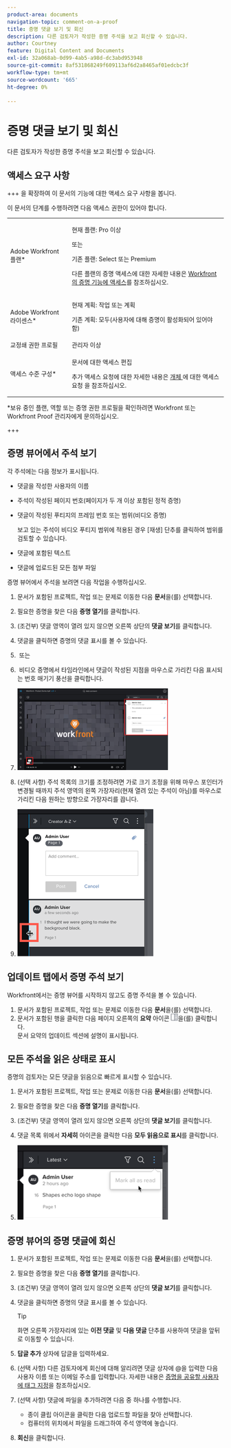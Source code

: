 ```yaml
---
product-area: documents
navigation-topic: comment-on-a-proof
title: 증명 댓글 보기 및 회신
description: 다른 검토자가 작성한 증명 주석을 보고 회신할 수 있습니다.
author: Courtney
feature: Digital Content and Documents
exl-id: 32a068ab-0d99-4ab5-a98d-dc3abd953948
source-git-commit: 8af531868249f609113af6d2a8465af01edcbc3f
workflow-type: tm+mt
source-wordcount: '665'
ht-degree: 0%

---
```


# 증명 댓글 보기 및 회신

다른 검토자가 작성한 증명 주석을 보고 회신할 수 있습니다.

## 액세스 요구 사항

+++ 을 확장하여 이 문서의 기능에 대한 액세스 요구 사항을 봅니다.

이 문서의 단계를 수행하려면 다음 액세스 권한이 있어야 합니다.

<table style="table-layout:auto"> 
 <col> 
 <col> 
 <tbody> 
  <tr> 
   <td role="rowheader">Adobe Workfront 플랜*</td> 
   <td> <p>현재 플랜: Pro 이상</p> <p>또는</p> <p>기존 플랜: Select 또는 Premium</p> <p>다른 플랜의 증명 액세스에 대한 자세한 내용은 <a href="/help/quicksilver/administration-and-setup/manage-workfront/configure-proofing/access-to-proofing-functionality.md" class="MCXref xref">Workfront의 증명 기능에 액세스</a>를 참조하십시오.</p> </td> 
  </tr> 
  <tr> 
   <td role="rowheader">Adobe Workfront 라이센스*</td> 
   <td> <p>현재 계획: 작업 또는 계획</p> <p>기존 계획: 모두(사용자에 대해 증명이 활성화되어 있어야 함)</p> </td> 
  </tr> 
  <tr> 
   <td role="rowheader">교정쇄 권한 프로필 </td> 
   <td>관리자 이상</td> 
  </tr> 
  <tr> 
   <td role="rowheader">액세스 수준 구성*</td> 
   <td> <p>문서에 대한 액세스 편집</p> <p>추가 액세스 요청에 대한 자세한 내용은 <a href="../../../../workfront-basics/grant-and-request-access-to-objects/request-access.md" class="MCXref xref">개체 </a>에 대한 액세스 요청 을 참조하십시오.</p> </td> 
  </tr> 
 </tbody> 
</table>

&#42;보유 중인 플랜, 역할 또는 증명 권한 프로필을 확인하려면 Workfront 또는 Workfront Proof 관리자에게 문의하십시오.

+++

## 증명 뷰어에서 주석 보기

각 주석에는 다음 정보가 표시됩니다.

* 댓글을 작성한 사용자의 이름
* 주석이 작성된 페이지 번호(페이지가 두 개 이상 포함된 정적 증명)
* 댓글이 작성된 푸티지의 프레임 번호 또는 범위(비디오 증명)

  보고 있는 주석이 비디오 푸티지 범위에 적용된 경우 [재생] 단추를 클릭하여 범위를 검토할 수 있습니다.

* 댓글에 포함된 텍스트
* 댓글에 업로드된 모든 첨부 파일

증명 뷰어에서 주석을 보려면 다음 작업을 수행하십시오.

1. 문서가 포함된 프로젝트, 작업 또는 문제로 이동한 다음 **문서**&#x200B;을(를) 선택합니다.
1. 필요한 증명을 찾은 다음 **증명 열기**&#x200B;를 클릭합니다.

1. (조건부) 댓글 영역이 열려 있지 않으면 오른쪽 상단의 **댓글 보기**&#x200B;를 클릭합니다.
1. 댓글을 클릭하면 증명의 댓글 표시를 볼 수 있습니다.
1.  또는
1.  비디오 증명에서 타임라인에서 댓글이 작성된 지점을 마우스로 가리킨 다음 표시되는 번호 매기기 풍선을 클릭합니다.
1. ![proof_comment_video.png](assets/proof-comment-video-350x190.png)

1. (선택 사항) 주석 목록의 크기를 조정하려면 가로 크기 조정을 위해 마우스 포인터가 변경될 때까지 주석 영역의 왼쪽 가장자리(현재 열려 있는 주석이 아님)를 마우스로 가리킨 다음 원하는 방향으로 가장자리를 끕니다.
1. ![resize_comment_area-mouse.png](assets/resize-comment-area-mouse.png)

## 업데이트 탭에서 증명 주석 보기

Workfront에서는 증명 뷰어를 시작하지 않고도 증명 주석을 볼 수 있습니다.

1. 문서가 포함된 프로젝트, 작업 또는 문제로 이동한 다음 **문서**&#x200B;을(를) 선택합니다.
1. 문서가 포함된 행을 클릭한 다음 페이지 오른쪽의 **요약** 아이콘 ![](assets/summary-panel-icon.png)을(를) 클릭합니다.\
   문서 요약의 업데이트 섹션에 설명이 표시됩니다.

## 모든 주석을 읽은 상태로 표시

증명의 검토자는 모든 댓글을 읽음으로 빠르게 표시할 수 있습니다.

1. 문서가 포함된 프로젝트, 작업 또는 문제로 이동한 다음 **문서**&#x200B;을(를) 선택합니다.
1. 필요한 증명을 찾은 다음 **증명 열기**&#x200B;를 클릭합니다.

1. (조건부) 댓글 영역이 열려 있지 않으면 오른쪽 상단의 **댓글 보기**&#x200B;를 클릭합니다.

1. 댓글 목록 위에서 **자세히** 아이콘을 클릭한 다음 **모두 읽음으로 표시**&#x200B;를 클릭합니다.

1. ![](assets/mceclip8-350x173.png)

## 증명 뷰어의 증명 댓글에 회신

1. 문서가 포함된 프로젝트, 작업 또는 문제로 이동한 다음 **문서**&#x200B;을(를) 선택합니다.
1. 필요한 증명을 찾은 다음 **증명 열기**&#x200B;를 클릭합니다.

1. (조건부) 댓글 영역이 열려 있지 않으면 오른쪽 상단의 **댓글 보기**&#x200B;를 클릭합니다.
1. 댓글을 클릭하면 증명의 댓글 표시를 볼 수 있습니다.

   >[!TIP]
   >
   >화면 오른쪽 가장자리에 있는 **이전 댓글** 및 **다음 댓글** 단추를 사용하여 댓글을 앞뒤로 이동할 수 있습니다.

1. **답글 추가** 상자에 답글을 입력하세요.
1. (선택 사항) 다른 검토자에게 회신에 대해 알리려면 댓글 상자에 @을 입력한 다음 사용자 이름 또는 이메일 주소를 입력합니다. 자세한 내용은 [증명을 공유할 사용자에 태그 지정](../../../../review-and-approve-work/proofing/reviewing-proofs-within-workfront/comment-on-a-proof/tag-users-to-share-proof.md)을 참조하십시오.
1. (선택 사항) 댓글에 파일을 추가하려면 다음 중 하나를 수행합니다.

   * 종이 클립 아이콘을 클릭한 다음 업로드할 파일을 찾아 선택합니다.
   * 컴퓨터의 위치에서 파일을 드래그하여 주석 영역에 놓습니다.

1. **회신**&#x200B;을 클릭합니다.
